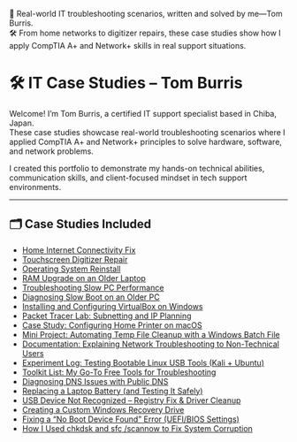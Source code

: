 💼 Real-world IT troubleshooting scenarios, written and solved by me—Tom Burris.  
🛠️ From home networks to digitizer repairs, these case studies show how I apply CompTIA A+ and Network+ skills in real support situations.

# 🛠️ IT Case Studies – Tom Burris

Welcome! I’m Tom Burris, a certified IT support specialist based in Chiba, Japan.  
These case studies showcase real-world troubleshooting scenarios where I applied CompTIA A+ and Network+ principles to solve hardware, software, and network problems.

I created this portfolio to demonstrate my hands-on technical abilities, communication skills, and client-focused mindset in tech support environments.

---

## 🗂️ Case Studies Included

- [Home Internet Connectivity Fix](./internet_fix.md)
- [Touchscreen Digitizer Repair](./touchscreen_digitizer.md)
- [Operating System Reinstall](./os_reinstall.md)
- [RAM Upgrade on an Older Laptop](./ram_upgrade.md)
- [Troubleshooting Slow PC Performance](./slow_pc.md)
- [Diagnosing Slow Boot on an Older PC](./slow_boot_case_study.md)
- [Installing and Configuring VirtualBox on Windows](./virtualbox_install_walkthrough.md)
- [Packet Tracer Lab: Subnetting and IP Planning](./packet_tracer_lab.md)
- [Case Study: Configuring Home Printer on macOS](./printer_case_study.md)
- [Mini Project: Automating Temp File Cleanup with a Windows Batch File](./temp_cleanup_batch_project.md)
- [Documentation: Explaining Network Troubleshooting to Non-Technical Users](./network_troubleshooting_for_nontechs.md)
- [Experiment Log: Testing Bootable Linux USB Tools (Kali + Ubuntu)](./linux_usb_experiment.md)
- [Toolkit List: My Go-To Free Tools for Troubleshooting](./troubleshooting_toolkit_list.md)
- [Diagnosing DNS Issues with Public DNS](./DNS_Issue_Public_DNS_Case_Study.md)
- [Replacing a Laptop Battery (and Testing It Safely)](./Laptop_Battery_Replacement_Case_Study.md)
- [USB Device Not Recognized – Registry Fix & Driver Cleanup](./USB_Device_Not_Recognized_Case_Study.md)
- [Creating a Custom Windows Recovery Drive](./Windows_Recovery_Drive_Case_Study.md)
- [Fixing a “No Boot Device Found” Error (UEFI/BIOS Settings)](./No_Boot_Device_Found_Case_Study.md)
- [How I Used chkdsk and sfc /scannow to Fix System Corruption](./System_File_Corruption_Repair_Case_Study.md)
